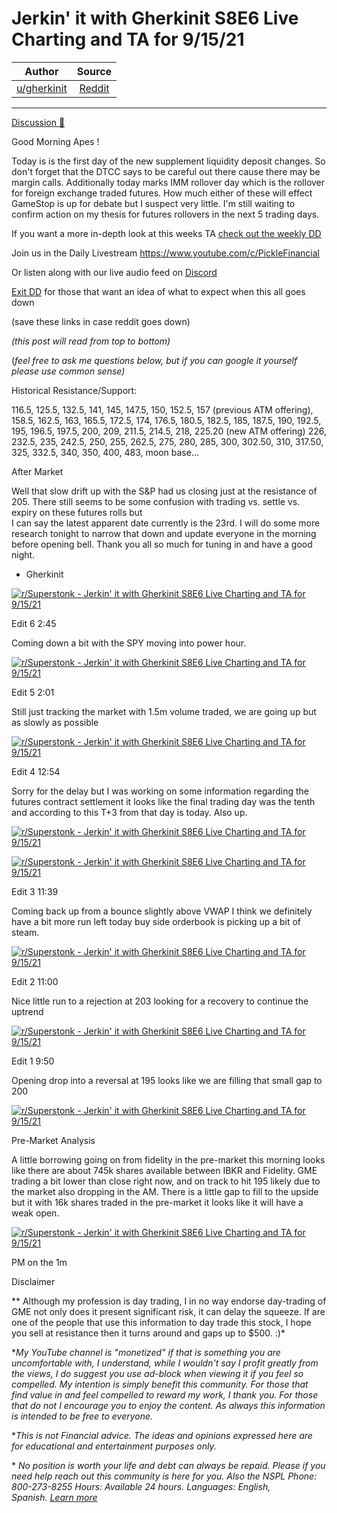 Jerkin' it with Gherkinit S8E6 Live Charting and TA for 9/15/21
===============================================================

| Author       | Source       | 
| :-------------: |:-------------:|
|  [u/gherkinit](https://www.reddit.com/user/gherkinit/) | [Reddit](https://www.reddit.com/r/Superstonk/comments/popay2/jerkin_it_with_gherkinit_s8e6_live_charting_and/) | 

---


[Discussion 🦍](https://www.reddit.com/r/Superstonk/search?q=flair_name%3A%22Discussion%20%F0%9F%A6%8D%22&restrict_sr=1)

Good Morning Apes !

Today is is the first day of the new supplement liquidity deposit changes. So don't forget that the DTCC says to be careful out there cause there may be margin calls. Additionally today marks IMM rollover day which is the rollover for foreign exchange traded futures. How much either of these will effect GameStop is up for debate but I suspect very little. I'm still waiting to confirm action on my thesis for futures rollovers in the next 5 trading days.

If you want a more in-depth look at this weeks TA [check out the weekly DD](https://www.reddit.com/r/Superstonk/comments/pn3ryv/too_many_shares_to_stuff_in_my_cellar_and_forward/)

Join us in the Daily Livestream <https://www.youtube.com/c/PickleFinancial>

Or listen along with our live audio feed on [Discord](https://discord.gg/HbqnUVsSrH)

[Exit DD](https://www.reddit.com/r/Superstonk/comments/nogxnr/infinity_war_the_final_exit_dd_compilation/) for those that want an idea of what to expect when this all goes down

(save these links in case reddit goes down)

*(this post will read from top to bottom)*

(*feel free to ask me questions below, but if you can google it yourself please use common sense)*

Historical Resistance/Support:

116.5, 125.5, 132.5, 141, 145, 147.5, 150, 152.5, 157 (previous ATM offering), 158.5, 162.5, 163, 165.5, 172.5, 174, 176.5, 180.5, 182.5, 185, 187.5, 190, 192.5, 195, 196.5, 197.5, 200, 209, 211.5, 214.5, 218, 225.20 (new ATM offering) 226, 232.5, 235, 242.5, 250, 255, 262.5, 275, 280, 285, 300, 302.50, 310, 317.50, 325, 332.5, 340, 350, 400, 483, moon base...

After Market

Well that slow drift up with the S&P had us closing just at the resistance of 205. There still seems to be some confusion with trading vs. settle vs. expiry on these futures rolls but\
I can say the latest apparent date currently is the 23rd. I will do some more research tonight to narrow that down and update everyone in the morning before opening bell. Thank you all so much for tuning in and have a good night.

- Gherkinit

[![r/Superstonk - Jerkin' it with Gherkinit S8E6 Live Charting and TA for 9/15/21](https://preview.redd.it/tqh1qsgb4qn71.png?width=682&format=png&auto=webp&s=5a78aa86285b3fa9a4711c58b9ded8f1e28541cb)](https://preview.redd.it/tqh1qsgb4qn71.png?width=682&format=png&auto=webp&s=5a78aa86285b3fa9a4711c58b9ded8f1e28541cb)

Edit 6 2:45

Coming down a bit with the SPY moving into power hour.

[![r/Superstonk - Jerkin' it with Gherkinit S8E6 Live Charting and TA for 9/15/21](https://preview.redd.it/6m8j07t7qpn71.png?width=1603&format=png&auto=webp&s=551d623b572281bd39f922339025cafa6a3de94f)](https://preview.redd.it/6m8j07t7qpn71.png?width=1603&format=png&auto=webp&s=551d623b572281bd39f922339025cafa6a3de94f)

Edit 5 2:01

Still just tracking the market with 1.5m volume traded, we are going up but as slowly as possible

[![r/Superstonk - Jerkin' it with Gherkinit S8E6 Live Charting and TA for 9/15/21](https://preview.redd.it/au3z1w3bipn71.png?width=1604&format=png&auto=webp&s=62058d623969f0f18a036ba505bfa78d358ec0d4)](https://preview.redd.it/au3z1w3bipn71.png?width=1604&format=png&auto=webp&s=62058d623969f0f18a036ba505bfa78d358ec0d4)

Edit 4 12:54

Sorry for the delay but I was working on some information regarding the futures contract settlement it looks like the final trading day was the tenth and according to this T+3 from that day is today. Also up.

[![r/Superstonk - Jerkin' it with Gherkinit S8E6 Live Charting and TA for 9/15/21](https://preview.redd.it/il91cmoj6pn71.png?width=646&format=png&auto=webp&s=142f625e146eaa047934cbeeba2963fe9c9e6979)](https://preview.redd.it/il91cmoj6pn71.png?width=646&format=png&auto=webp&s=142f625e146eaa047934cbeeba2963fe9c9e6979)

[![r/Superstonk - Jerkin' it with Gherkinit S8E6 Live Charting and TA for 9/15/21](https://preview.redd.it/qf71jl2k6pn71.png?width=1638&format=png&auto=webp&s=dabf97e3d0ceba3333cd43d0fea8273f152b7e8b)](https://preview.redd.it/qf71jl2k6pn71.png?width=1638&format=png&auto=webp&s=dabf97e3d0ceba3333cd43d0fea8273f152b7e8b)

Edit 3 11:39

Coming back up from a bounce slightly above VWAP I think we definitely have a bit more run left today buy side orderbook is picking up a bit of steam.

[![r/Superstonk - Jerkin' it with Gherkinit S8E6 Live Charting and TA for 9/15/21](https://preview.redd.it/fqwg9922ton71.png?width=1641&format=png&auto=webp&s=895b648f9ff2689430fb17a81b154d7e56c87849)](https://preview.redd.it/fqwg9922ton71.png?width=1641&format=png&auto=webp&s=895b648f9ff2689430fb17a81b154d7e56c87849)

Edit 2 11:00

Nice little run to a rejection at 203 looking for a recovery to continue the uptrend

[![r/Superstonk - Jerkin' it with Gherkinit S8E6 Live Charting and TA for 9/15/21](https://preview.redd.it/6qiuuv4ulon71.png?width=1643&format=png&auto=webp&s=856b7b0e431838e73560d93d8708d38c24244838)](https://preview.redd.it/6qiuuv4ulon71.png?width=1643&format=png&auto=webp&s=856b7b0e431838e73560d93d8708d38c24244838)

Edit 1 9:50

Opening drop into a reversal at 195 looks like we are filling that small gap to 200

[![r/Superstonk - Jerkin' it with Gherkinit S8E6 Live Charting and TA for 9/15/21](https://preview.redd.it/g44xlhrc9on71.png?width=1576&format=png&auto=webp&s=5276dc28ea06a6b61fee50c1944fba26eb5aa84c)](https://preview.redd.it/g44xlhrc9on71.png?width=1576&format=png&auto=webp&s=5276dc28ea06a6b61fee50c1944fba26eb5aa84c)

Pre-Market Analysis

A little borrowing going on from fidelity in the pre-market this morning looks like there are about 745k shares available between IBKR and Fidelity. GME trading a bit lower than close right now, and on track to hit 195 likely due to the market also dropping in the AM. There is a little gap to fill to the upside but it with 16k shares traded in the pre-market it looks like it will have a weak open.

[![r/Superstonk - Jerkin' it with Gherkinit S8E6 Live Charting and TA for 9/15/21](https://preview.redd.it/s3s4kuibwnn71.png?width=1586&format=png&auto=webp&s=d265c214f7b815b5d1862253602063d11e0c6837)](https://preview.redd.it/s3s4kuibwnn71.png?width=1586&format=png&auto=webp&s=d265c214f7b815b5d1862253602063d11e0c6837)

PM on the 1m

Disclaimer

** Although my profession is day trading, I in no way endorse day-trading of GME not only does it present significant risk, it can delay the squeeze. If are one of the people that use this information to day trade this stock, I hope you sell at resistance then it turns around and gaps up to $500. :)*

**My YouTube channel is "monetized" if that is something you are uncomfortable with, I understand, while I wouldn't say I profit greatly from the views, I do suggest you use ad-block when viewing it if you feel so compelled.* *My intention is simply benefit this community. For those that find value in and feel compelled to reward my work, I thank you. For those that do not I encourage you to enjoy the content. As always this information is intended to be free to everyone.*

**This is not Financial advice. The ideas and opinions expressed here are for educational and entertainment purposes only.*

* *No position is worth your life and debt can always be repaid. Please if you need help reach out this community is here for you. Also the NSPL Phone: 800-273-8255 Hours: Available 24 hours. Languages: English, Spanish.* [*Learn more*](https://suicidepreventionlifeline.org/)

